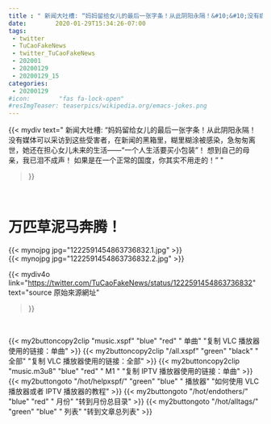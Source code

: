 ```yaml
---
title : " 新闻大吐槽: “妈妈留给女儿的最后一张字条！从此阴阳永隔！&#10;&#10;没有媒体可以采访到这些受害者，在新闻的黑箱里，糊里糊涂被感染，急匆匆离世，她还在担心女儿未来的生活——“一个人生活要买小包装”！&#10;&#10;想到自己的母亲，我已泪不成声！&#10;&#10;如果是在一个正常的国度，你其实不用走的！”  "
date:        2020-01-29T15:34:26-07:00
tags:
 - twitter
 - TuCaoFakeNews
 - twitter_TuCaoFakeNews
 - 202001
 - 20200129
 - 20200129_15
categories:
 - 20200129
#icon:        "fas fa-lock-open"
#resImgTeaser: teaserpics/wikipedia.org/emacs-jokes.png
---
```


{{< mydiv text=" 新闻大吐槽: “妈妈留给女儿的最后一张字条！从此阴阳永隔！&#10;&#10;没有媒体可以采访到这些受害者，在新闻的黑箱里，糊里糊涂被感染，急匆匆离世，她还在担心女儿未来的生活——“一个人生活要买小包装”！&#10;&#10;想到自己的母亲，我已泪不成声！&#10;&#10;如果是在一个正常的国度，你其实不用走的！”  "
>}}
<br>
<h1>
万匹草泥马奔腾！
</h1>


 {{< mynojpg jpg="1222591454863736832.1.jpg" >}}<br> 
 {{< mynojpg jpg="1222591454863736832.2.jpg" >}}<br> 



{{< mydiv4o link="https://twitter.com/TuCaoFakeNews/status/1222591454863736832"
text="source 原始來源網址"
>}}


<br>

{{< my2buttoncopy2clip "music.xspf"        "blue"   "red"    " 单曲"  "复制 VLC 播放器使用的链接：单曲" >}} {{< my2buttoncopy2clip "/all.xspf"         "green"  "black"  " 全部"  "复制 VLC 播放器使用的链接：全部" >}} {{< my2buttoncopy2clip "music.m3u8"        "blue"   "red"    " M1 "    "复制 IPTV 播放器使用的链接：单曲" >}} {{< my2buttongoto      "/hot/helpxspf/"    "green"  "blue"   " 播放器" "如何使用 VLC 播放器或者 IPTV 播放器的教程" >}} {{< my2buttongoto      "/hot/endothers/"   "blue"   "red"    " 月份"   "转到月份总目录" >}} {{< my2buttongoto      "/hot/alltags/"     "green"  "blue"   " 列表"   "转到文章总列表" >}} 
